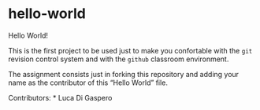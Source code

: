 # hello-world

Hello World!

This is the first project to be used just to make you confortable with the `git` revision control system and with the `github` classroom environment.

The assignment consists just in forking this repository and adding your name as the contributor of this “Hello World” file.

Contributors:
    * Luca Di Gaspero
